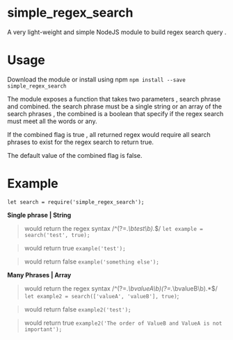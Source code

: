 # simple_regex_search
A very light-weight and simple NodeJS module to build regex search query .

# Usage
Download the module or install using npm
`npm install --save simple_regex_search`

The module exposes a function that takes two parameters , search phrase and combined. the search phrase must be a single string or an array of the search phrases , the combined is a boolean that specify if the regex search must meet all the words or any.

If the combined flag is true , all returned regex would require all search phrases to exist for the regex search to return true.

The default value of the combined flag is false.


# Example
`let search = require('simple_regex_search');`

**Single phrase | String**
> would return the regex syntax /^(?=.*\btest\b).*$/
`let example = search('test', true);`

> would return true
`example('test');`

> would return false
`example('something else');`

**Many Phrases | Array**
> would return the regex syntax /^(?=.*\bvalueA\b)(?=.*\bvalueB\b).*$/
`let example2 = search(['valueA', 'valueB'], true)`;

> would return false
`example2('test');`

> would return true
`example2('The order of ValueB and ValueA is not important');`




